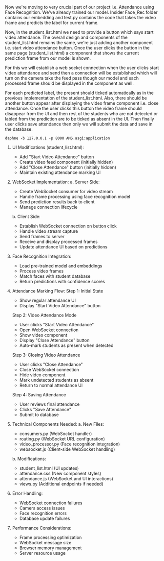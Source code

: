 Now we're moving to very crucial part of our project i.e. Attendance using Face Recognition. We've already trained our model. Insider Face_Rec folder contains our embedding and test.py contains the code that takes the video frame and predicts the label for current frame. 

Now, in the student_list.html we need to provide a button which says start video attendance. The overall design and components of the student_list.html remains the same, we're just adding another component i.e. start video attendance button. Once the user clicks the button in the same page (student_list.html) a component that shows the current prediction frame from our model  is shown. 

For this we will establish a web socket connection when the user clicks start video attendance and send then a connection will be established which will turn on the camera take the feed pass though our model and each processed frame should be displayed in the component as well. 

For each predicted label, the present should ticked automatically as in the previous implementation of the student_list.html. Also, there should be another button appear after displaying the video frame component i.e. close attendance. Once the user clicks this button the video frame should disappear from the UI and then rest of the students who are not detected or labled from the prediction are to be ticked as absent in the UI. Then finally user clicks save attendance then only we will submit the data and save in the database. 

`daphne -b 127.0.0.1 -p 8000 AMS.asgi:application`

1. UI Modifications (student_list.html):
   - Add "Start Video Attendance" button
   - Create video feed component (initially hidden)
   - Add "Close Attendance" button (initially hidden)
   - Maintain existing attendance marking UI

2. WebSocket Implementation:
   a. Server Side:
      - Create WebSocket consumer for video stream
      - Handle frame processing using face recognition model
      - Send prediction results back to client
      - Manage connection lifecycle

   b. Client Side:
      - Establish WebSocket connection on button click
      - Handle video stream capture
      - Send frames to server
      - Receive and display processed frames
      - Update attendance UI based on predictions

3. Face Recognition Integration:
   - Load pre-trained model and embeddings
   - Process video frames
   - Match faces with student database
   - Return predictions with confidence scores

4. Attendance Marking Flow:
   Step 1: Initial State
   - Show regular attendance UI
   - Display "Start Video Attendance" button
   
   Step 2: Video Attendance Mode
   - User clicks "Start Video Attendance"
   - Open WebSocket connection
   - Show video component
   - Display "Close Attendance" button
   - Auto-mark students as present when detected
   
   Step 3: Closing Video Attendance
   - User clicks "Close Attendance"
   - Close WebSocket connection
   - Hide video component
   - Mark undetected students as absent
   - Return to normal attendance UI
   
   Step 4: Saving Attendance
   - User reviews final attendance
   - Clicks "Save Attendance"
   - Submit to database

5. Technical Components Needed:
   a. New Files:
      - consumers.py (WebSocket handler)
      - routing.py (WebSocket URL configuration)
      - video_processor.py (Face recognition integration)
      - websocket.js (Client-side WebSocket handling)

   b. Modifications:
      - student_list.html (UI updates)
      - attendance.css (New component styles)
      - attendance.js (WebSocket and UI interactions)
      - views.py (Additional endpoints if needed)

6. Error Handling:
   - WebSocket connection failures
   - Camera access issues
   - Face recognition errors
   - Database update failures

7. Performance Considerations:
   - Frame processing optimization
   - WebSocket message size
   - Browser memory management
   - Server resource usage


